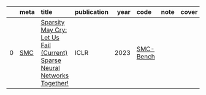 |    | meta                                | title                                                                                                                 | publication   |   year | code                                                 | note   | cover   |
|---:|:------------------------------------|:----------------------------------------------------------------------------------------------------------------------|:--------------|-------:|:-----------------------------------------------------|:-------|:--------|
|  0 | [SMC](../../meta/EHWNTP1V.prototxt) | [Sparsity May Cry: Let Us Fail (Current) Sparse Neural Networks Together!](https://openreview.net/pdf?id=J6F3lLg4Kdp) | ICLR          |   2023 | [SMC-Bench](https://github.com/VITA-Group/SMC-Bench) |        |         |